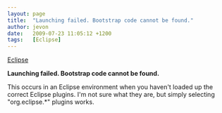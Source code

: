 ```yaml
---
layout: page
title:  "Launching failed. Bootstrap code cannot be found."
author: jevon
date:   2009-07-23 11:05:12 +1200
tags:   [Eclipse]
---
```


[Eclipse](Eclipse.md)

**Launching failed. Bootstrap code cannot be found.**

This occurs in an Eclipse environment when you haven't loaded up the correct Eclipse plugins. I'm not sure what they are, but simply selecting "org.eclipse.*" plugins works.
